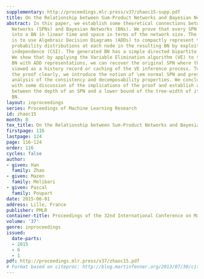 ```yaml
---
supplementary: http://proceedings.mlr.press/v37/zhaoc15-supp.pdf
title: On the Relationship between Sum-Product Networks and Bayesian Networks
abstract: In this paper, we establish some theoretical connections between Sum-Product
  Networks (SPNs) and Bayesian Networks (BNs). We prove that every SPN can be converted
  into a BN in linear time and space in terms of the network size. The key insight
  is to use Algebraic Decision Diagrams (ADDs) to compactly represent the local conditional
  probability distributions at each node in the resulting BN by exploiting context-specific
  independence (CSI). The generated BN has a simple directed bipartite graphical structure.
  We show that by applying the Variable Elimination algorithm (VE) to the generated
  BN with ADD representations, we can recover the original SPN where the SPN can be
  viewed as a history record or caching of the VE inference process. To help state
  the proof clearly, we introduce the notion of \em normal SPN and present a theoretical
  analysis of the consistency and decomposability properties. We conclude the paper
  with some discussion of the implications of the proof and establish a connection
  between the depth of an SPN and a lower bound of the tree-width of its corresponding
  BN.
layout: inproceedings
series: Proceedings of Machine Learning Research
id: zhaoc15
month: 0
tex_title: On the Relationship between Sum-Product Networks and Bayesian Networks
firstpage: 116
lastpage: 124
page: 116-124
order: 116
cycles: false
author:
- given: Han
  family: Zhao
- given: Mazen
  family: Melibari
- given: Pascal
  family: Poupart
date: 2015-06-01
address: Lille, France
publisher: PMLR
container-title: Proceedings of the 32nd International Conference on Machine Learning
volume: '37'
genre: inproceedings
issued:
  date-parts:
  - 2015
  - 6
  - 1
pdf: http://proceedings.mlr.press/v37/zhaoc15.pdf
# Format based on citeproc: http://blog.martinfenner.org/2013/07/30/citeproc-yaml-for-bibliographies/
---
```

